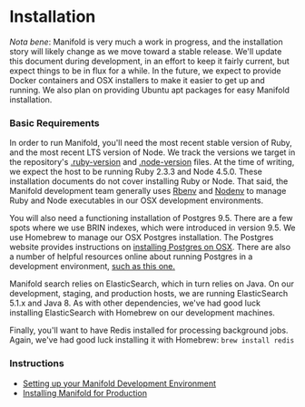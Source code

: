 # Installation

_Nota bene_: Manifold is very much a work in progress, and the installation story will likely change as we move toward a stable release. We'll update this document during development, in an effort to keep it fairly current, but expect things to be in flux for a while. In the future, we expect to provide Docker containers and OSX installers to make it easier to get up and running. We also plan on providing Ubuntu apt packages for easy Manifold installation.

### Basic Requirements

In order to run Manifold, you'll need the most recent stable version of Ruby, and the most recent LTS version of Node. We track the versions we target in the repository's [.ruby-version](https://github.com/ManifoldScholar/manifold/blob/development/api/.ruby-version) and [.node-version](https://github.com/ManifoldScholar/manifold/blob/development/client/.node-version) files. At the time of writing, we expect the host to be running Ruby 2.3.3 and Node 4.5.0. These installation documents do not cover installing Ruby or Node. That said, the Manifold development team generally uses [Rbenv](https://github.com/rbenv/rbenv) and [Nodenv](https://github.com/nodenv/nodenv) to manage Ruby and Node executables in our OSX development environments.

You will also need a functioning installation of Postgres 9.5. There are a few spots where we use BRIN indexes, which were introduced in version 9.5. We use Homebrew to manage our OSX Postgres installation. The Postgres website provides instructions on [installing Postgres on OSX](https://www.postgresql.org/download/macosx/). There are also a number of helpful resources online about running Postgres in a development environment, [such as this one.](https://www.codefellows.org/blog/three-battle-tested-ways-to-install-postgresql/)

Manifold search relies on ElasticSearch, which in turn relies on Java. On our development, staging, and production hosts, we are running ElasticSearch 5.1.x and Java 8. As with other dependencies, we've had good luck installing ElasticSearch with Homebrew on our development machines.

Finally, you'll want to have Redis installed for processing background jobs. Again, we've had good luck installing it with Homebrew: `brew install redis`

### Instructions

* [Setting up your Manifold Development Environment](/developers/installation/development.md)
* [Installing Manifold for Production](/developers/installation/production.md)



